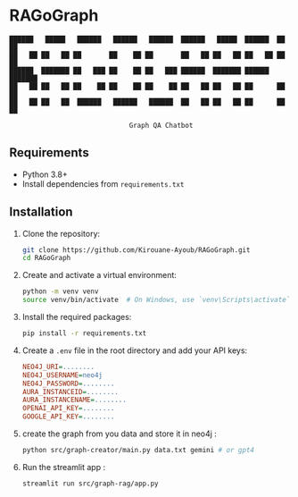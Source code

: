 # RAGoGraph

```
██████   █████   ██████   ██████   ██████  ██████   █████  ██████  ██   ██ 
██   ██ ██   ██ ██       ██    ██ ██       ██   ██ ██   ██ ██   ██ ██   ██ 
██████  ███████ ██   ███ ██    ██ ██   ███ ██████  ███████ ██████  ███████ 
██   ██ ██   ██ ██    ██ ██    ██ ██    ██ ██   ██ ██   ██ ██      ██   ██ 
██   ██ ██   ██  ██████   ██████   ██████  ██   ██ ██   ██ ██      ██   ██ 
                                                                           
                              Graph QA Chatbot                                             
```                                                                          
## Requirements

- Python 3.8+
- Install dependencies from `requirements.txt`

## Installation

1. Clone the repository:
    ```sh
    git clone https://github.com/Kirouane-Ayoub/RAGoGraph.git
    cd RAGoGraph
    ```

2. Create and activate a virtual environment:
    ```sh
    python -m venv venv
    source venv/bin/activate  # On Windows, use `venv\Scripts\activate`
    ```

3. Install the required packages:
    ```sh
    pip install -r requirements.txt
    ```

4. Create a `.env` file in the root directory and add your API keys:
    ```ini
    NEO4J_URI=........
    NEO4J_USERNAME=neo4j
    NEO4J_PASSWORD=........
    AURA_INSTANCEID=........
    AURA_INSTANCENAME=........
    OPENAI_API_KEY=........
    GOOGLE_API_KEY=........
    ```
5. create the graph from you data and store it in neo4j : 

    ```sh
    python src/graph-creator/main.py data.txt gemini # or gpt4
    ```
6. Run the streamlit app : 
    ```sh
    streamlit run src/graph-rag/app.py
    ```
